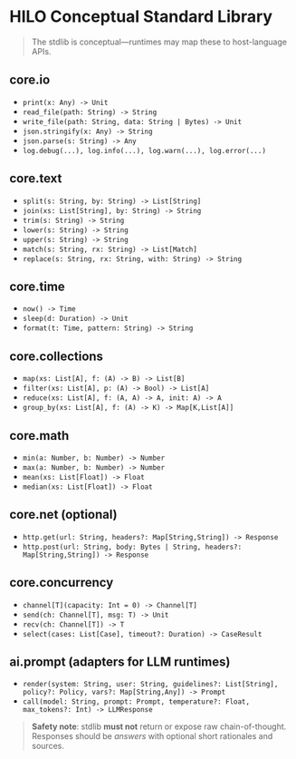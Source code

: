 # HILO Conceptual Standard Library

> The stdlib is conceptual—runtimes may map these to host-language APIs.

## core.io

- `print(x: Any) -> Unit`
- `read_file(path: String) -> String`
- `write_file(path: String, data: String | Bytes) -> Unit`
- `json.stringify(x: Any) -> String`
- `json.parse(s: String) -> Any`
- `log.debug(...), log.info(...), log.warn(...), log.error(...)`

## core.text

- `split(s: String, by: String) -> List[String]`
- `join(xs: List[String], by: String) -> String`
- `trim(s: String) -> String`
- `lower(s: String) -> String`
- `upper(s: String) -> String`
- `match(s: String, rx: String) -> List[Match]`
- `replace(s: String, rx: String, with: String) -> String`

## core.time

- `now() -> Time`
- `sleep(d: Duration) -> Unit`
- `format(t: Time, pattern: String) -> String`

## core.collections

- `map(xs: List[A], f: (A) -> B) -> List[B]`
- `filter(xs: List[A], p: (A) -> Bool) -> List[A]`
- `reduce(xs: List[A], f: (A, A) -> A, init: A) -> A`
- `group_by(xs: List[A], f: (A) -> K) -> Map[K,List[A]]`

## core.math

- `min(a: Number, b: Number) -> Number`
- `max(a: Number, b: Number) -> Number`
- `mean(xs: List[Float]) -> Float`
- `median(xs: List[Float]) -> Float`

## core.net (optional)

- `http.get(url: String, headers?: Map[String,String]) -> Response`
- `http.post(url: String, body: Bytes | String, headers?: Map[String,String]) -> Response`

## core.concurrency

- `channel[T](capacity: Int = 0) -> Channel[T]`
- `send(ch: Channel[T], msg: T) -> Unit`
- `recv(ch: Channel[T]) -> T`
- `select(cases: List[Case], timeout?: Duration) -> CaseResult`

## ai.prompt (adapters for LLM runtimes)

- `render(system: String, user: String, guidelines?: List[String], policy?: Policy, vars?: Map[String,Any]) -> Prompt`
- `call(model: String, prompt: Prompt, temperature?: Float, max_tokens?: Int) -> LLMResponse`

> **Safety note**: stdlib **must not** return or expose raw chain-of-thought. Responses should be *answers* with optional short rationales and sources.
